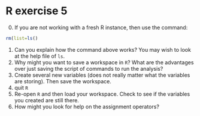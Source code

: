 # R exercise 5

0. If you are not working with a fresh R instance, then use the command:
```R
rm(list=ls()
```
1. Can you explain how the command above works? You may wish to look at the help file of `ls`.
2. Why might you want to save a workspace in `R`? What are the advantages over just saving the script of commands to run the analysis?
3. Create several new variables (does not really matter what the variables are storing). Then save the workspace.
4. quit `R`
5. Re-open `R` and then load your workspace. Check to see if the variables you created are still there.
6. How might you look for help on the assignment operators?
